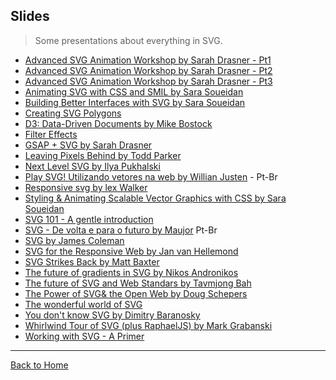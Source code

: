 ## Slides
> Some presentations about everything in SVG.

* [Advanced SVG Animation Workshop by Sarah Drasner - Pt1](https://slides.com/sdrasner/frontendmasters1/)
* [Advanced SVG Animation Workshop by Sarah Drasner - Pt2](https://slides.com/sdrasner/frontendmasters2/)
* [Advanced SVG Animation Workshop by Sarah Drasner - Pt3](https://slides.com/sdrasner/frontendmasters3/)
* [Animating SVG with CSS and SMIL by Sara Soueidan](http://slides.com/sarasoueidan/animating-svg-with-css-and-smil-full-version#/)
* [Building Better Interfaces with SVG by Sara Soueidan](http://slides.com/sarasoueidan/building-better-interfaces-with-svg#/)
* [Creating SVG Polygons](http://slides.com/grayghostvisuals/svgpolygons#/)
* [D3: Data-Driven Documents by Mike Bostock](http://mbostock.github.io/d3/talk/20111018/#0)
* [Filter Effects](https://docs.google.com/presentation/d/13la132nkDOrQcaZ4XTLteLYxmZ0ud2xHMkv2A6dNlks/mobilepresent#slide=id.p)
* [GSAP + SVG by Sarah Drasner](http://slides.com/sdrasner/gsap-svg)
* [Leaving Pixels Behind by Todd Parker](http://goo.gl/BtQu5U)
* [Next Level SVG by Ilya Pukhalski](https://speakerdeck.com/pukhalski/next-level-svg)
* [Play SVG! Utilizando vetores na web by Willian Justen](http://goo.gl/eaC0EC) - Pt-Br
* [Responsive svg by lex Walker](http://slides.com/alexwalker/responsive-svg)
* [Styling & Animating Scalable Vector Graphics with CSS by Sara Soueidan](https://docs.google.com/presentation/d/1Iuvf3saPCJepVJBDNNDSmSsA0_rwtRYehSmmSSLYFVQ/present#slide=id.p)
* [SVG 101 - A gentle introduction](http://cloudfour.github.io/slides-svg-101/#/)
* [SVG - De volta e para o futuro by Maujor](http://www.slideshare.net/Maujor/svg-de-volta-e-paara-o-futuro) Pt-Br
* [SVG by James Coleman](https://speakerdeck.com/ojame/svg)
* [SVG for the Responsive Web by Jan van Hellemond](https://speakerdeck.com/jvhellemond/svg-for-the-responsive-web)
* [SVG Strikes Back by Matt Baxter](https://speakerdeck.com/mbxtr/svg-strikes-back)
* [The future of gradients in SVG by Nikos  Andronikos](graphicalweb.org/2014/abstracts/9-Advanced_gradients_beyond_SVG_2/future_of_svg_gradients_nikos_andronikos_tgw2014.pdf)
* [The future of SVG and Web Standars by Tavmjong Bah]( http://tavmjong.free.fr/SVG/LG_SVG_2013/lg_2013_svgwg.svg#2_0)
* [The Power of SVG& the Open Web by Doug Schepers](http://www.w3.org/Talks/2014/schepers-2014-conferenciaweb/)
* [The wonderful world of SVG](https://speakerdeck.com/chriscoyier/the-wonderful-world-of-svg)
* [You don't know SVG by Dimitry Baranosky]( http://dmitrybaranovskiy.github.io/wdc14presentation/#0)
* [Whirlwind Tour of SVG (plus RaphaelJS) by Mark Grabanski](http://www.slideshare.net/1Marc/svg-and-raphael-js)
* [Working with SVG - A Primer](http://slides.com/sarasoueidan/working-with-svg-a-primer#/)

---
[Back to Home](../awesome-svg)
